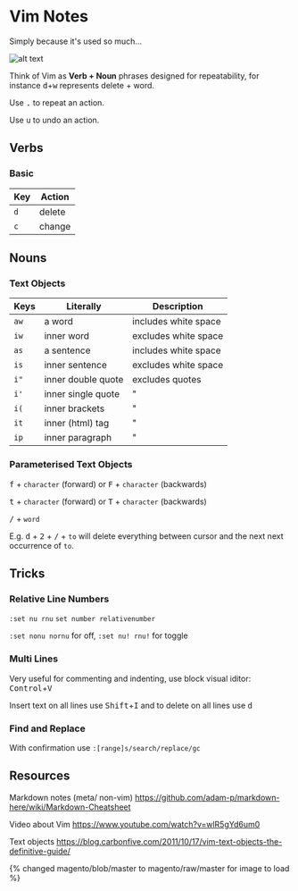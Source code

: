 # Vim Notes
Simply because it's used so much...

![alt text][vimcheatsheet]

[vimcheatsheet]: https://github.com/rryanedwards/magento/raw/master/resources/vim-shortcuts-dark_2560x1600.png "Vim Cheat Sheet"

Think of Vim as **Verb + Noun** phrases designed for repeatability, for instance <kbd>d</kbd>+<kbd>w</kbd> represents delete + word. 

Use  <kbd>.</kbd> to repeat an action. 

Use  <kbd>u</kbd> to undo an action. 

## Verbs
### Basic

Key | Action
--- | ---
`d` | delete
`c` | change

## Nouns
### Text Objects

Keys | Literally | Description
--- | ---       | ---
`aw` | a word    | includes white space
`iw` | inner word| excludes white space
`as` | a sentence| includes white space
`is` | inner sentence | excludes white space
`i"` | inner double quote | excludes quotes
`i'` | inner single quote | "
`i(` | inner brackets | "
`it` | inner (html) tag | "
`ip` | inner paragraph | "

### Parameterised Text Objects
<kbd>f</kbd> + `character` (forward) or <kbd>F</kbd> + `character` (backwards)

<kbd>t</kbd> + `character` (forward) or <kbd>T</kbd> + `character` (backwards)

<kbd>/</kbd> + `word`

E.g. <kbd>d</kbd> + <kbd>2</kbd> + <kbd>/</kbd> + `to` will delete everything between cursor and the next next occurrence of `to`. 

## Tricks
### Relative Line Numbers
`:set nu rnu` `set number relativenumber`

`:set nonu nornu` for off, `:set nu! rnu!` for toggle

### Multi Lines
Very useful for commenting and indenting, use block visual iditor: <kbd>Control</kbd>+<kbd>V</kbd>

Insert text on all lines use <kbd>Shift</kbd>+<kbd>I</kbd> and to delete on all lines use <kbd>d</kbd>

### Find and Replace
With confirmation use `:[range]s/search/replace/gc
`
## Resources
Markdown notes (meta/ non-vim) https://github.com/adam-p/markdown-here/wiki/Markdown-Cheatsheet

Video about Vim https://www.youtube.com/watch?v=wlR5gYd6um0

Text objects https://blog.carbonfive.com/2011/10/17/vim-text-objects-the-definitive-guide/


{% changed magento/blob/master to magento/raw/master for image to load %}
